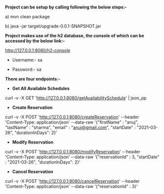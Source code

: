 **Project can be setup by calling following the below steps:-**

a) mvn clean package

b) java -jar target/upgrade-0.0.1-SNAPSHOT.jar


**Project makes use of the h2 database, the console of which can be accessed by the below link:-**

http://127.0.0.1:8080/h2-console

* Username:-  sa

* Password:-  sa


**There are four endpoints:-**

* **Get All Available Schedules**

curl -v -X GET 'http://127.0.0.1:8080/getAvailabilitySchedule' | json_pp

* **Create Reservation**

curl -v -X POST 'http://127.0.0.1:8080/createReservation' --header 'Content-Type: application/json' --data-raw '{"firstName" : "anuj", "lastName" : "sharma", "email" : "anuj@gmail.com", "startDate" : "2021-03-26", "durationInDays": 2}'

* **Modify Reservation**

curl -v -X POST 'http://127.0.0.1:8080/modifyReservation' --header 'Content-Type: application/json'  --data-raw '{"reservationId" : 3, "startDate" : "2021-03-26", "durationInDays": 2}'

* **Cancel Reservation**

curl -v -X POST 'http://127.0.0.1:8080/cancelReservation' --header 'Content-Type: application/json'  --data-raw '{"reservationId" : 3}'

